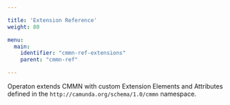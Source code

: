 ```yaml
---

title: 'Extension Reference'
weight: 80

menu:
  main:
    identifier: "cmmn-ref-extensions"
    parent: "cmmn-ref"

---
```


Operaton extends CMMN with custom Extension Elements and Attributes defined in the `http://camunda.org/schema/1.0/cmmn` namespace.
